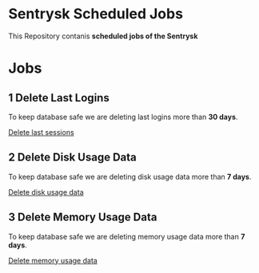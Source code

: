 # Sentrysk Scheduled Jobs
This Repository contanis **scheduled jobs of the Sentrysk**

# Jobs

## 1 Delete Last Logins
To keep database safe we are deleting last logins more than **30 days**.

[Delete last sessions](https://github.com/sentrysk/Sentrysk-Scheduled-Jobs/blob/main/Modules/last_logins.py)

## 2 Delete Disk Usage Data
To keep database safe we are deleting disk usage data more than **7 days**.

[Delete disk usage data](https://github.com/sentrysk/Sentrysk-Scheduled-Jobs/blob/main/Modules/disk_usage.py)

## 3 Delete Memory Usage Data
To keep database safe we are deleting memory usage data more than **7 days**.

[Delete memory usage data](https://github.com/sentrysk/Sentrysk-Scheduled-Jobs/blob/main/Modules/memory_usage.py)
